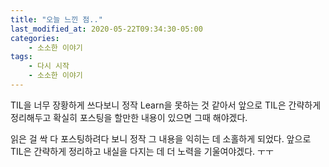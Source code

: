 ```yaml
---
title: "오늘 느낀 점.."
last_modified_at: 2020-05-22T09:34:30-05:00
categories:
    - 소소한 이야기
tags:
    - 다시 시작
    - 소소한 이야기
---
```


TIL을 너무 장황하게 쓰다보니 정작 Learn을 못하는 것 같아서 앞으로 TIL은 간략하게 정리해두고 확실히 포스팅을 할만한 내용이 있으면 그때 해야겠다.

읽은 걸 싹 다 포스팅하려다 보니 정작 그 내용을 익히는 데 소홀하게 되었다. 앞으로 TIL은 간략하게 정리하고 내실을 다지는 데 더 노력을 기울여야겠다. ㅜㅜ